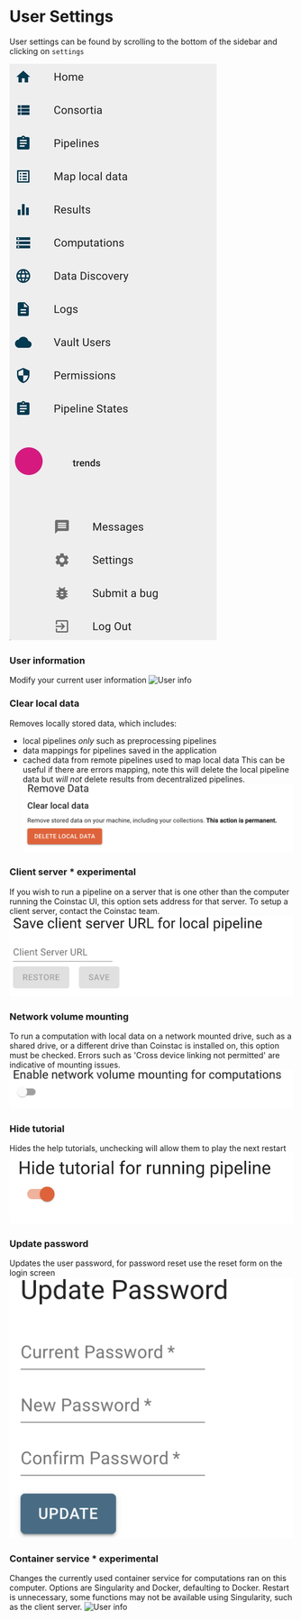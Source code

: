 # User Settings
User settings can be found by scrolling to the bottom of the sidebar and clicking on `settings`

![Settings bar](/img/settings-bar.JPG)

### User information
Modify your current user information
![User info](/img/settings-user.png)

### Clear local data
Removes locally stored data, which includes:
* local pipelines _only_ such as preprocessing pipelines
* data mappings for pipelines saved in the application
* cached data from remote pipelines used to map local data
This can be useful if there are errors mapping, note this will delete
the local pipeline data but _will not_ delete results from decentralized pipelines.
![User info](/img/settings-clear-data.png)

### Client server * experimental
If you wish to run a pipeline on a server that is one other than the computer
running the Coinstac UI, this option sets address for that server. To setup a client
server, contact the Coinstac team.
![User info](/img/settings-client-server.png)

### Network volume mounting
To run a computation with local data on a network mounted drive, such as a shared drive, or
a different drive than Coinstac is installed on, this option must be checked. Errors such as
'Cross device linking not permitted' are indicative of mounting issues.
![User info](/img/settings-network.png)

### Hide tutorial
Hides the help tutorials, unchecking will allow them to play the next restart
![User info](/img/settings-hide-tutorial.png)

### Update password
Updates the user password, for password reset use the reset form on the login screen
![User info](/img/settings-password.png)

### Container service * experimental
Changes the currently used container service for computations ran on this computer.
Options are Singularity and Docker, defaulting to Docker. Restart is unnecessary, some
functions may not be available using Singularity, such as the client server.
![User info](/img/settings-user.png)
